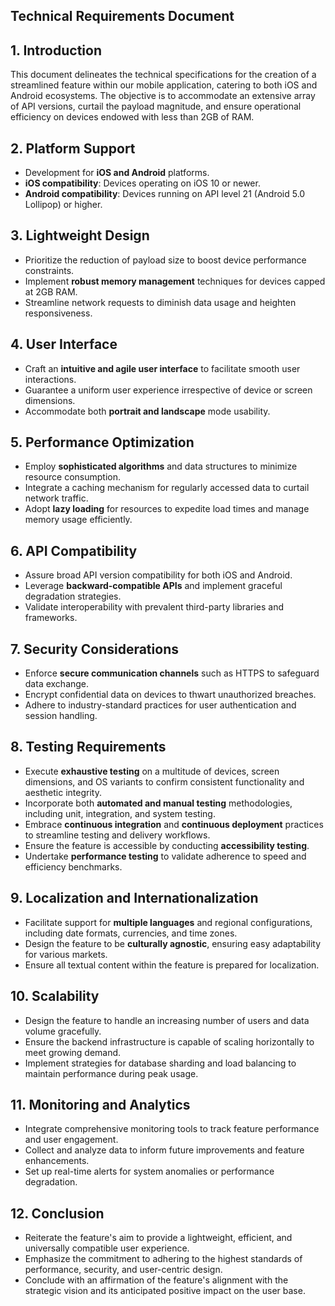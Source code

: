 ## Technical Requirements Document

## 1. Introduction
This document delineates the technical specifications for the creation of a streamlined feature within our mobile application, catering to both iOS and Android ecosystems. The objective is to accommodate an extensive array of API versions, curtail the payload magnitude, and ensure operational efficiency on devices endowed with less than 2GB of RAM.

## 2. Platform Support
- Development for **iOS and Android** platforms.
- **iOS compatibility**: Devices operating on iOS 10 or newer.
- **Android compatibility**: Devices running on API level 21 (Android 5.0 Lollipop) or higher.

## 3. Lightweight Design
- Prioritize the reduction of payload size to boost device performance constraints.
- Implement **robust memory management** techniques for devices capped at 2GB RAM.
- Streamline network requests to diminish data usage and heighten responsiveness.

## 4. User Interface
- Craft an **intuitive and agile user interface** to facilitate smooth user interactions.
- Guarantee a uniform user experience irrespective of device or screen dimensions.
- Accommodate both **portrait and landscape** mode usability.

## 5. Performance Optimization
- Employ **sophisticated algorithms** and data structures to minimize resource consumption.
- Integrate a caching mechanism for regularly accessed data to curtail network traffic.
- Adopt **lazy loading** for resources to expedite load times and manage memory usage efficiently.

## 6. API Compatibility
- Assure broad API version compatibility for both iOS and Android.
- Leverage **backward-compatible APIs** and implement graceful degradation strategies.
- Validate interoperability with prevalent third-party libraries and frameworks.

## 7. Security Considerations
- Enforce **secure communication channels** such as HTTPS to safeguard data exchange.
- Encrypt confidential data on devices to thwart unauthorized breaches.
- Adhere to industry-standard practices for user authentication and session handling.

## 8. Testing Requirements
- Execute **exhaustive testing** on a multitude of devices, screen dimensions, and OS variants to confirm consistent functionality and aesthetic integrity.
- Incorporate both **automated and manual testing** methodologies, including unit, integration, and system testing.
- Embrace **continuous integration** and **continuous deployment** practices to streamline testing and delivery workflows.
- Ensure the feature is accessible by conducting **accessibility testing**.
- Undertake **performance testing** to validate adherence to speed and efficiency benchmarks.

## 9. Localization and Internationalization
- Facilitate support for **multiple languages** and regional configurations, including date formats, currencies, and time zones.
- Design the feature to be **culturally agnostic**, ensuring easy adaptability for various markets.
- Ensure all textual content within the feature is prepared for localization.

## 10. Scalability
- Design the feature to handle an increasing number of users and data volume gracefully.
- Ensure the backend infrastructure is capable of scaling horizontally to meet growing demand.
- Implement strategies for database sharding and load balancing to maintain performance during peak usage.

## 11. Monitoring and Analytics
- Integrate comprehensive monitoring tools to track feature performance and user engagement.
- Collect and analyze data to inform future improvements and feature enhancements.
- Set up real-time alerts for system anomalies or performance degradation.

## 12. Conclusion
- Reiterate the feature's aim to provide a lightweight, efficient, and universally compatible user experience.
- Emphasize the commitment to adhering to the highest standards of performance, security, and user-centric design.
- Conclude with an affirmation of the feature's alignment with the strategic vision and its anticipated positive impact on the user base.
